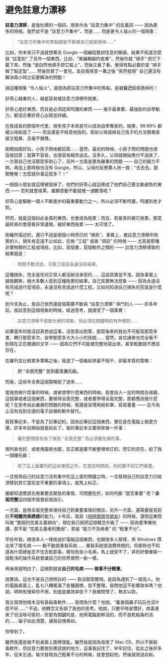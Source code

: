 
# 避免註意力漂移

**註意力漂移**，是我杜撰的一個詞，用來作為 “註意力集中” 的反義詞 —— 因為更多的時候，我們並不是 “註意力不集中”，而是…… 而是更令人惱火的一個現象：

> “註意力所集中的焦點總是不斷被自己偷偷換掉……”

比如，你本來只不過就想著去 Google 一個編程錯誤信息的解讀，結果不知道怎麼就 “註意到” 了另外一個東西，比如，“某編輯器的皮膚”，然後你就 “順手” 把它下載下來，然後 “很自然地順手把它裝上”，而後又看了看，覺得有點必要於是 “順手做了點定製”…… 然後欣賞了一會兒，並自我得意一番之後 “突然發現” 自己還沒有解決兩小時之前要解決的問題！

說這種現象 “令人惱火”，是因為那註意力所集中的焦點，是被**自己**偷偷換掉的！

好奇心越重的人，越是容易被註意力漂移所拖累。

好奇心是好東西，而且是必須認真呵護的東西 —— 幾乎最重要、最強勁的自學動力，都混合著好奇心出現並持續。

在我成長的那個年代里，很多孩子本來是可以成為自學專家的，結果，99.99% 都被父母給毀了 —— 而且還是不經意地毀的。那些父母毀掉自己孩子的方法簡單直接又粗暴、且毫不猶豫。

剛開始圖好玩，小孩子問啥都回答…… 當然，最初的時候，小孩子問的問題也很容易回答；就算不容易，也很容易糊弄過去。沒多久，父母就開始應付不過來了，一方面自己也沒那麼多耐心了，另外一方面是更為嚴重的問題 —— 自己的腦力不夠。再加上那時候也沒有 Google，所以，父母的反應驚人地一致：“去去去，趕緊睡覺！怎麼就你事這麼多？！”

一個個小朋友就這樣被毀掉了，他們的好奇心就這樣成了他們自己要主動避免的東西 —— 否則就會挨罵，誰願意動不動就被一通數落呢？

好奇心是驅動一個人不斷進步的最重要動力之一。所以必須不斷呵護，呵護到老才對。

然而，就是這個如此金貴的東西，也會成為拖累；而且，若是真的被它拖累，那麼最終真的會感覺非常遺憾，被好東西拖累 —— 太可惜了。

剛纔所描述的，還只不過是兩個小時而已的 “損失”。事實上，被註意力漂移所拖累的人，損失肯定遠不止如此。在做 “工程” 或者 “項目” 的時候 —— 尤其是那種非實物類的工程或項目，比如，寫個書，寫個軟件之類的 —— 註意力漂移導致的結果就是：

> 時間不斷流逝，可是工程卻永遠沒有結果。

這種損失，完全是任何正常人都沒辦法承受的…… 這話其實並不准，因為事實上據我觀察，絕大多數人受到這種拖累的結果，自己其實無法想象 —— 因為永遠沒有完成過什麼項目，永遠沒有完成過什麼工程，又如何知道自己損失的究竟是什麼呢？

到今天為止，我自己依然還是個需要不斷與 “註意力漂移” 爭鬥的人 —— 許多年前，我註意到這個現象的時候，經過思考，就接受了一個事實：

> 註意力漂移不是能杜絕的現象，但必須在關鍵時刻有所應對……

如果當年的我沒認真想過這事，沒思索出對策，那麼後來的我也不可能寫那麼多書，轉行那麼多次，自學那麼多大大小小的技能…… 當然，各位讀者也完全看不到現在正在閱讀的文字 —— 因為它們不可能被完整地寫出來，甚至乾脆就不應該存在。

在羅列並比較眾多策略之後，我選了一個看起來最不相干，卻最本質的策略：

> **把 “全面完整” 放到最高優先級。**

而後，這些年全靠這個策略挺了過來……

當我想做什麼事的時候，或者想學什麼東西的時候，我會投入一定的時間去琢磨，這個事或者這個東西，要做得全面完整，或者要學得全面完整，那都應該做什麼呢？在思考如此嚴肅的問題的時候，我還是習慣用紙和筆，寫寫畫畫 —— 迄今為止沒有找到合適的電子設備和軟件替代。

我買筆記本，不是為了記筆記的，因為記筆記這個東西，實在是在電腦上做更方便，許多年前開始就是如此了。我的筆記本主要用來做一件事：

> 羅列整理那些為了做到 “全面完整” 而必須優先做的事。

用列表也好、或者用圖表也罷，反正都是要不斷整理修訂的，而它的存在，給了我一個優先級：

> 除了這上面羅列的這些東西之外，在當前時間段，別的都不如它們重要。

一旦發現自己的註意力沒有集中在這上面的關鍵之時，一旦發現自己的註意力已經漂移到其它當前並不重要的事項上，就馬上糾正。

誰都知道應該先做重要且緊急的事情，可問題在於，如何判斷 “是否重要” 呢？**全面完整**這四個字就會給我指引。

一方面，是用全面完整來保持自己對重要事情的關註，另外一方面，還需要提高對抗**不相關完美誘惑**的能力。十年前，我寫《[把時間當作朋友](https://github.com/xiaolai/time-as-a-friend)》的時候，還把這東西叫做 “脆弱的完美主義傾向”，現在我已經把這個概念升級了 —— 因為更準確地講，那不是 “完美主義者的脆弱”，那是 “能力不及格者” 的 “輕重不分”。

早些年我，跟很多人一樣痴迷於電腦這個東西，也跟很多人那樣，用 Windows 慣出來了壞毛病 —— 動不動就重裝系統…… 重裝系統很浪費時間的，但那時也不知道為什麼總是忍不住去乾那事，哪怕有些小毛病，馬上就受不了，弄的好像重裝一個乾凈的操作系統會讓自己的世界煥然一新一樣。

再後來就明白了，這絕對就是**自己的毛病 —— 做事不分輕重**。

說實話，這也不是自己想明白的 —— 我沒那麼聰明。是因為遇到了一個高人。他的電腦桌面上，亂七八糟擺滿了各種圖標，從不整理。我問他這不影響效率嗎？他說，明明有搜索你不用，到底是誰效率低下？我被問愣了，無言以對。

我又發現他根本沒有裝殺毒軟件…… 我問為什麼？他說，“養幾個蟲子玩玩也沒什麼不好……” 不過，他轉念又告訴了我他的思考。他說，只要平時習慣好，病毒進來了也沒啥可偷的，但更為關鍵的是，他用電腦是幹活的，而不是乾殺毒的活的…… 腦子如此清楚，讓我自愧弗如。

但學到了。

雖然我還是做不到桌面上圖標很亂，雖然我是因為改用了 Mac OS，所以不裝殺毒軟件，但註意力要放到應該放的地方，這事我記住了，牢牢記住，從此之後許多年，從未忘過。每次發現自己輕重不分的時候，就會想起他，然後就改過自新。
